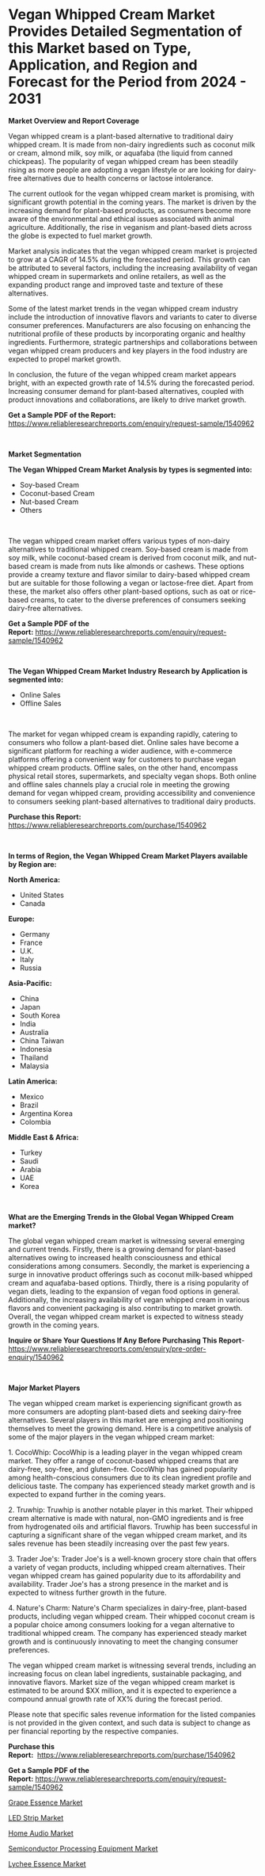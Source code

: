 <p><h1>Vegan Whipped Cream Market Provides Detailed Segmentation of this Market based on Type, Application, and Region and Forecast for the Period from 2024 - 2031</h1></p><p><strong>Market Overview and Report Coverage</strong></p>
<p><p>Vegan whipped cream is a plant-based alternative to traditional dairy whipped cream. It is made from non-dairy ingredients such as coconut milk or cream, almond milk, soy milk, or aquafaba (the liquid from canned chickpeas). The popularity of vegan whipped cream has been steadily rising as more people are adopting a vegan lifestyle or are looking for dairy-free alternatives due to health concerns or lactose intolerance.</p><p>The current outlook for the vegan whipped cream market is promising, with significant growth potential in the coming years. The market is driven by the increasing demand for plant-based products, as consumers become more aware of the environmental and ethical issues associated with animal agriculture. Additionally, the rise in veganism and plant-based diets across the globe is expected to fuel market growth.</p><p>Market analysis indicates that the vegan whipped cream market is projected to grow at a CAGR of 14.5% during the forecasted period. This growth can be attributed to several factors, including the increasing availability of vegan whipped cream in supermarkets and online retailers, as well as the expanding product range and improved taste and texture of these alternatives.</p><p>Some of the latest market trends in the vegan whipped cream industry include the introduction of innovative flavors and variants to cater to diverse consumer preferences. Manufacturers are also focusing on enhancing the nutritional profile of these products by incorporating organic and healthy ingredients. Furthermore, strategic partnerships and collaborations between vegan whipped cream producers and key players in the food industry are expected to propel market growth.</p><p>In conclusion, the future of the vegan whipped cream market appears bright, with an expected growth rate of 14.5% during the forecasted period. Increasing consumer demand for plant-based alternatives, coupled with product innovations and collaborations, are likely to drive market growth.</p></p>
<p><strong>Get a Sample PDF of the Report:</strong> <a href="https://www.reliableresearchreports.com/enquiry/request-sample/1540962">https://www.reliableresearchreports.com/enquiry/request-sample/1540962</a></p>
<p>&nbsp;</p>
<p><strong>Market Segmentation</strong></p>
<p><strong>The Vegan Whipped Cream Market Analysis by types is segmented into:</strong></p>
<p><ul><li>Soy-based Cream</li><li>Coconut-based Cream</li><li>Nut-based Cream</li><li>Others</li></ul></p>
<p>&nbsp;</p>
<p><p>The vegan whipped cream market offers various types of non-dairy alternatives to traditional whipped cream. Soy-based cream is made from soy milk, while coconut-based cream is derived from coconut milk, and nut-based cream is made from nuts like almonds or cashews. These options provide a creamy texture and flavor similar to dairy-based whipped cream but are suitable for those following a vegan or lactose-free diet. Apart from these, the market also offers other plant-based options, such as oat or rice-based creams, to cater to the diverse preferences of consumers seeking dairy-free alternatives.</p></p>
<p><strong>Get a Sample PDF of the Report:</strong>&nbsp;<a href="https://www.reliableresearchreports.com/enquiry/request-sample/1540962">https://www.reliableresearchreports.com/enquiry/request-sample/1540962</a></p>
<p>&nbsp;</p>
<p><strong>The Vegan Whipped Cream Market Industry Research by Application is segmented into:</strong></p>
<p><ul><li>Online Sales</li><li>Offline Sales</li></ul></p>
<p>&nbsp;</p>
<p><p>The market for vegan whipped cream is expanding rapidly, catering to consumers who follow a plant-based diet. Online sales have become a significant platform for reaching a wider audience, with e-commerce platforms offering a convenient way for customers to purchase vegan whipped cream products. Offline sales, on the other hand, encompass physical retail stores, supermarkets, and specialty vegan shops. Both online and offline sales channels play a crucial role in meeting the growing demand for vegan whipped cream, providing accessibility and convenience to consumers seeking plant-based alternatives to traditional dairy products.</p></p>
<p><strong>Purchase this Report:</strong>&nbsp; <a href="https://www.reliableresearchreports.com/purchase/1540962">https://www.reliableresearchreports.com/purchase/1540962</a></p>
<p>&nbsp;</p>
<p><strong>In terms of Region, the Vegan Whipped Cream Market Players available by Region are:</strong></p>
<p>
    <p> <strong> North America: </strong>
        <ul>
            <li>United States</li>
            <li>Canada</li>
        </ul>
        </p> 
    <p> <strong> Europe: </strong>
        <ul>
            <li>Germany</li>
            <li>France</li>
            <li>U.K.</li>
            <li>Italy</li>
            <li>Russia</li>
        </ul>
        </p> 
    <p> <strong> Asia-Pacific: </strong>
        <ul>
            <li>China</li>
            <li>Japan</li>
            <li>South Korea</li>
            <li>India</li>
            <li>Australia</li>
            <li>China Taiwan</li>
            <li>Indonesia</li>
            <li>Thailand</li>
            <li>Malaysia</li>
        </ul>
        </p> 
    <p> <strong> Latin America: </strong>
        <ul>
            <li>Mexico</li>
            <li>Brazil</li>
            <li>Argentina Korea</li>
            <li>Colombia</li>
        </ul>
        </p> 
    <p> <strong> Middle East & Africa: </strong>
        <ul>
            <li>Turkey</li>
            <li>Saudi</li>
            <li>Arabia</li>
            <li>UAE</li>
            <li>Korea</li>
        </ul>
    </p>
    </p>
<p>&nbsp;</p>
<p><strong>What are the Emerging Trends in the Global Vegan Whipped Cream market?</strong></p>
<p><p>The global vegan whipped cream market is witnessing several emerging and current trends. Firstly, there is a growing demand for plant-based alternatives owing to increased health consciousness and ethical considerations among consumers. Secondly, the market is experiencing a surge in innovative product offerings such as coconut milk-based whipped cream and aquafaba-based options. Thirdly, there is a rising popularity of vegan diets, leading to the expansion of vegan food options in general. Additionally, the increasing availability of vegan whipped cream in various flavors and convenient packaging is also contributing to market growth. Overall, the vegan whipped cream market is expected to witness steady growth in the coming years.</p></p>
<p><strong>Inquire or Share Your Questions If Any Before Purchasing This Report</strong>- <a href="https://www.reliableresearchreports.com/enquiry/pre-order-enquiry/1540962">https://www.reliableresearchreports.com/enquiry/pre-order-enquiry/1540962</a></p>
<p>&nbsp;</p>
<p><strong>Major Market Players</strong></p>
<p><p>The vegan whipped cream market is experiencing significant growth as more consumers are adopting plant-based diets and seeking dairy-free alternatives. Several players in this market are emerging and positioning themselves to meet the growing demand. Here is a competitive analysis of some of the major players in the vegan whipped cream market:</p><p>1. CocoWhip: CocoWhip is a leading player in the vegan whipped cream market. They offer a range of coconut-based whipped creams that are dairy-free, soy-free, and gluten-free. CocoWhip has gained popularity among health-conscious consumers due to its clean ingredient profile and delicious taste. The company has experienced steady market growth and is expected to expand further in the coming years.</p><p>2. Truwhip: Truwhip is another notable player in this market. Their whipped cream alternative is made with natural, non-GMO ingredients and is free from hydrogenated oils and artificial flavors. Truwhip has been successful in capturing a significant share of the vegan whipped cream market, and its sales revenue has been steadily increasing over the past few years.</p><p>3. Trader Joe's: Trader Joe's is a well-known grocery store chain that offers a variety of vegan products, including whipped cream alternatives. Their vegan whipped cream has gained popularity due to its affordability and availability. Trader Joe's has a strong presence in the market and is expected to witness further growth in the future.</p><p>4. Nature's Charm: Nature's Charm specializes in dairy-free, plant-based products, including vegan whipped cream. Their whipped coconut cream is a popular choice among consumers looking for a vegan alternative to traditional whipped cream. The company has experienced steady market growth and is continuously innovating to meet the changing consumer preferences.</p><p>The vegan whipped cream market is witnessing several trends, including an increasing focus on clean label ingredients, sustainable packaging, and innovative flavors. Market size of the vegan whipped cream market is estimated to be around $XX million, and it is expected to experience a compound annual growth rate of XX% during the forecast period.</p><p>Please note that specific sales revenue information for the listed companies is not provided in the given context, and such data is subject to change as per financial reporting by the respective companies.</p></p>
<p><strong>Purchase this Report:</strong>&nbsp;&nbsp;<a href="https://www.reliableresearchreports.com/purchase/1540962">https://www.reliableresearchreports.com/purchase/1540962</a></p>
<p></p>
<p><strong>Get a Sample PDF of the Report:</strong>&nbsp;<a href="https://www.reliableresearchreports.com/enquiry/request-sample/1540962">https://www.reliableresearchreports.com/enquiry/request-sample/1540962</a></p>
<p><p><a href="https://github.com/WillieWoodard/Market-Research-Report-List-2/blob/main/grape-essence-market.md">Grape Essence Market</a></p><p><a href="https://www.linkedin.com/pulse/led-strip-market-insights-players-forecast-till-2030-re-search-guru-cvglf/">LED Strip Market</a></p><p><a href="https://www.linkedin.com/pulse/home-audio-market-size-2023-2030-global-industrial-analysis-aqqpf/">Home Audio Market</a></p><p><a href="https://www.linkedin.com/pulse/semiconductor-processing-equipment-market-size-2023-o4xsf/">Semiconductor Processing Equipment Market</a></p><p><a href="https://github.com/PeterParrish5/Market-Research-Report-List-2/blob/main/lychee-essence-market.md">Lychee Essence Market</a></p></p>